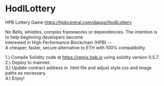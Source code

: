 # HodlLottery
HPB Lottery Game
https://hpbcentral.com/dapps/HodlLottery

No Bells, whistles, complex frameworks or dependencies. 
The intention is to help beginning developers become <BR>
interested in High Performance Blockchain (HPB) -- <BR>
 A cheaper, faster, secure alternative to ETH with 100% compatibility.<BR>

1.) Compile Solidity code at https://remix.hpb.io using solidity version 0.5.7. <BR>
2.) Deploy to mainnet. <BR>
3.) Update contract address in .html file and adjust style.css and image paths as necessary.<BR>
4.) Enjoy! 
